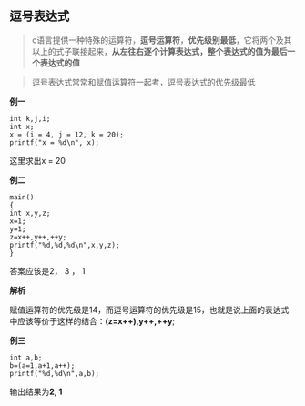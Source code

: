 ## 逗号表达式

> c语言提供一种特殊的运算符，**逗号运算符**，**优先级别最低**，它将两个及其以上的式子联接起来，**从左往右逐个计算表达式，整个表达式的值为最后一个表达式的值**

> 逗号表达式常常和赋值运算符一起考，逗号表达式的优先级最低

**例一**

```
int k,j,i;
int x;
x = (i = 4, j = 12, k = 20);
printf("x = %d\n", x);
```
这里求出x = 20


**例二**
```
main()
{
int x,y,z;
x=1;
y=1;
z=x++,y++,++y;
printf("%d,%d,%d\n",x,y,z);
}
```
答案应该是2， 3 ， 1

**解析**

赋值运算符的优先级是14，而逗号运算符的优先级是15，也就是说上面的表达式中应该等价于这样的结合：**(z=x++),y++,++y**;

**例三**
```
int a,b;
b=(a=1,a+1,a++);
printf("%d,%d\n",a,b);
```
输出结果为**2, 1**